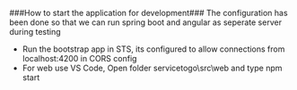 ###How to start the application for development###
The configuration has been done so that we can run spring boot and angular as seperate server during testing
* Run the bootstrap app in STS, its configured to allow connections from localhost:4200 in CORS config
* For web use VS Code, Open folder servicetogo\src\web and type npm start

